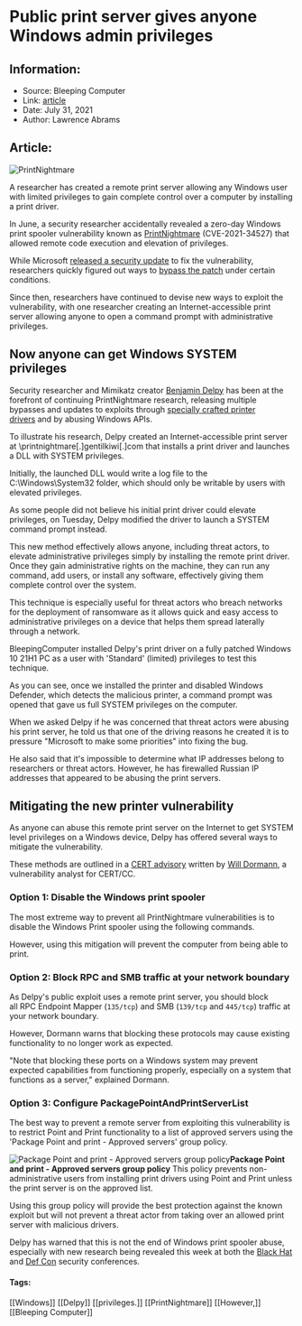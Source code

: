 # Public print server gives anyone Windows admin privileges
### 

## Information:
+ Source: Bleeping Computer
+ Link: [article](https://www.bleepingcomputer.com/news/microsoft/public-print-server-gives-anyone-windows-admin-privileges/)
+ Date: July 31, 2021
+ Author: Lawrence Abrams


## Article:
![PrintNightmare](https://www.bleepstatic.com/content/hl-images/2021/06/30/Printer.jpg)


​A researcher has created a remote print server allowing any Windows user with limited privileges to gain complete control over a computer by installing a print driver.


In June, a security researcher accidentally revealed a zero-day Windows print spooler vulnerability known as [PrintNightmare](https://www.bleepingcomputer.com/news/security/public-windows-printnightmare-0-day-exploit-allows-domain-takeover/) (CVE-2021-34527) that allowed remote code execution and elevation of privileges.


While Microsoft [released a security update](https://www.bleepingcomputer.com/news/security/microsoft-pushes-emergency-update-for-windows-printnightmare-zero-day/) to fix the vulnerability, researchers quickly figured out ways to [bypass the patch](https://www.bleepingcomputer.com/news/microsoft/microsofts-incomplete-printnightmare-patch-fails-to-fix-vulnerability/) under certain conditions.


Since then, researchers have continued to devise new ways to exploit the vulnerability, with one researcher creating an Internet-accessible print server allowing anyone to open a command prompt with administrative privileges.


Now anyone can get Windows SYSTEM privileges
--------------------------------------------


Security researcher and Mimikatz creator [Benjamin Delpy](https://twitter.com/gentilkiwi) has been at the forefront of continuing PrintNightmare research, releasing multiple bypasses and updates to exploits through [specially crafted printer drivers](https://www.bleepingcomputer.com/news/microsoft/windows-print-nightmare-continues-with-malicious-driver-packages/) and by abusing Windows APIs.


To illustrate his research, Delpy created an Internet-accessible print server at \\printnightmare[.]gentilkiwi[.]com that installs a print driver and launches a DLL with SYSTEM privileges.


Initially, the launched DLL would write a log file to the C:\Windows\System32 folder, which should only be writable by users with elevated privileges.



As some people did not believe his initial print driver could elevate privileges, on Tuesday, Delpy modified the driver to launch a SYSTEM command prompt instead.


This new method effectively allows anyone, including threat actors, to elevate administrative privileges simply by installing the remote print driver. Once they gain administrative rights on the machine, they can run any command, add users, or install any software, effectively giving them complete control over the system.


This technique is especially useful for threat actors who breach networks for the deployment of ransomware as it allows quick and easy access to administrative privileges on a device that helps them spread laterally through a network.


BleepingComputer installed Delpy's print driver on a fully patched Windows 10 21H1 PC as a user with 'Standard' (limited) privileges to test this technique.


As you can see, once we installed the printer and disabled Windows Defender, which detects the malicious printer, a command prompt was opened that gave us full SYSTEM privileges on the computer.



When we asked Delpy if he was concerned that threat actors were abusing his print server, he told us that one of the driving reasons he created it is to pressure "Microsoft to make some priorities" into fixing the bug.


He also said that it's impossible to determine what IP addresses belong to researchers or threat actors. However, he has firewalled Russian IP addresses that appeared to be abusing the print servers.


Mitigating the new printer vulnerability
----------------------------------------


As anyone can abuse this remote print server on the Internet to get SYSTEM level privileges on a Windows device, Delpy has offered several ways to mitigate the vulnerability.


These methods are outlined in a [CERT advisory](https://www.kb.cert.org/vuls/id/383432) written by [Will Dormann](https://twitter.com/wdormann), a vulnerability analyst for CERT/CC.


### Option 1: Disable the Windows print spooler


The most extreme way to prevent all PrintNightmare vulnerabilities is to disable the Windows Print spooler using the following commands.


However, using this mitigation will prevent the computer from being able to print.


### Option 2: Block RPC and SMB traffic at your network boundary


As Delpy's public exploit uses a remote print server, you should block all RPC Endpoint Mapper (`135/tcp`) and SMB (`139/tcp` and `445/tcp`) traffic at your network boundary.


However, Dormann warns that blocking these protocols may cause existing functionality to no longer work as expected.


"Note that blocking these ports on a Windows system may prevent expected capabilities from functioning properly, especially on a system that functions as a server," explained Dormann.


### Option 3: Configure PackagePointAndPrintServerList


The best way to prevent a remote server from exploiting this vulnerability is to restrict Point and Print functionality to a list of approved servers using the 'Package Point and print - Approved servers' group policy.



![Package Point and print - Approved servers group policy](https://www.bleepstatic.com/images/news/Microsoft/vulnerabilities/p/print-spooler-queue-specific/approved-servers-policyt.jpg)**Package Point and print - Approved servers group policy**
This policy prevents non-administrative users from installing print drivers using Point and Print unless the print server is on the approved list. 


Using this group policy will provide the best protection against the known exploit but will not prevent a threat actor from taking over an allowed print server with malicious drivers.


Delpy has warned that this is not the end of Windows print spooler abuse, especially with new research being revealed this week at both the [Black Hat](https://www.blackhat.com/us-21/briefings/schedule/index.html#diving-into-spooler-discovering-lpe-and-rce-vulnerabilities-in-windows-printer-23315) and [Def Con](https://defcon.org/html/defcon-29/dc-29-speakers.html#baines) security conferences.




#### Tags:
[[Windows]] [[Delpy]] [[privileges.]] [[PrintNightmare]] [[However,]] [[Bleeping Computer]]
